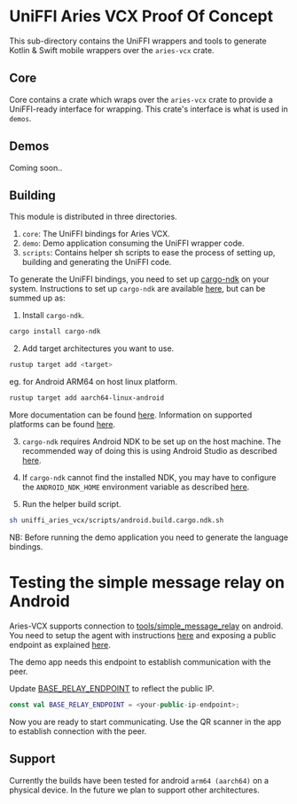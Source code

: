 # UniFFI Aries VCX Proof Of Concept

This sub-directory contains the UniFFI wrappers and tools to generate Kotlin & Swift mobile wrappers over the `aries-vcx` crate.

## Core

Core contains a crate which wraps over the `aries-vcx` crate to provide a UniFFI-ready interface for wrapping. This crate's interface is what is used in `demos`.

## Demos

Coming soon..

## Building

This module is distributed in three directories.

1. `core`: The UniFFI bindings for Aries VCX.
2. `demo`: Demo application consuming the UniFFI wrapper code.
3. `scripts`: Contains helper sh scripts to ease the process of setting up, building and generating the UniFFI code.

To generate the UniFFI bindings, you need to set up [cargo-ndk](https://github.com/bbqsrc/cargo-ndk) on your system. Instructions to set up `cargo-ndk` are available [here](https://github.com/bbqsrc/cargo-ndk#installing), but can be summed up as:

1. Install `cargo-ndk`.

```bash
cargo install cargo-ndk
```

2. Add target architectures you want to use.

```bash
rustup target add <target>
```

eg. for Android ARM64 on host linux platform.

```bash
rustup target add aarch64-linux-android
```

More documentation can be found [here](https://rust-lang.github.io/rustup/cross-compilation.html). Information on supported platforms can be found [here](https://doc.rust-lang.org/nightly/rustc/platform-support.html).

3. `cargo-ndk` requires Android NDK to be set up on the host machine. The recommended way of doing this is using Android Studio as described [here](https://developer.android.com/studio/projects/install-ndk#default-version).

4. If `cargo-ndk` cannot find the installed NDK, you may have to configure the `ANDROID_NDK_HOME` environment variable as described [here](https://github.com/bbqsrc/cargo-ndk#usage).

5. Run the helper build script.

```bash
sh uniffi_aries_vcx/scripts/android.build.cargo.ndk.sh
```

NB: Before running the demo application you need to generate the language bindings.

# Testing the simple message relay on Android

Aries-VCX supports connection to [tools/simple_message_relay](/tools/simple_message_relay/) on android. You need to setup the agent with instructions [here](/tools/simple_message_relay/README.md#service-setup) and exposing a public endpoint as explained [here](/tools/simple_message_relay/README.md#public-endpoints).

The demo app needs this endpoint to establish communication with the peer.

Update [BASE_RELAY_ENDPOINT](./demo/app/src/main/java/org/hyperledger/ariesvcx/Constants.kt) to reflect the public IP.

```kt
const val BASE_RELAY_ENDPOINT = <your-public-ip-endpoint>;
```

Now you are ready to start communicating. Use the QR scanner in the app to establish connection with the peer.

## Support

Currently the builds have been tested for android `arm64 (aarch64)` on a physical device. In the future we plan to support other architectures.
